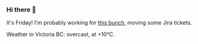 ### Hi there :wave:

It's Friday! I'm probably working for [this bunch](https://github.com/kohofinancial), moving some Jira tickets.

Weather in Victoria BC: overcast, at +10°C.
